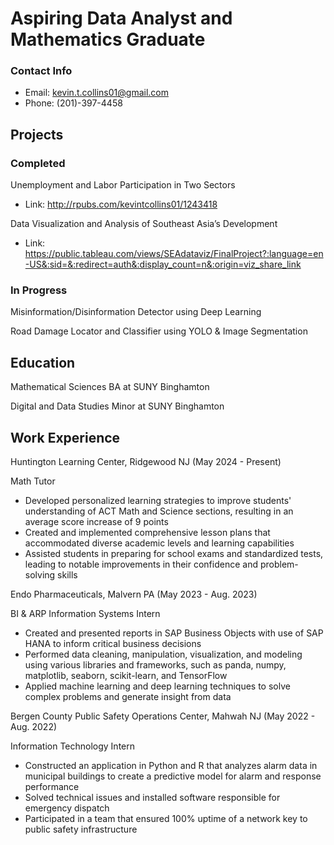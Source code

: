# Aspiring Data Analyst and Mathematics Graduate

### Contact Info
- Email: kevin.t.collins01@gmail.com
- Phone: (201)-397-4458


## Projects
### Completed
Unemployment and Labor Participation in Two Sectors
- Link: http://rpubs.com/kevintcollins01/1243418

Data Visualization and Analysis of Southeast Asia’s Development
- Link: https://public.tableau.com/views/SEAdataviz/FinalProject?:language=en-US&:sid=&:redirect=auth&:display_count=n&:origin=viz_share_link

### In Progress
Misinformation/Disinformation Detector using Deep Learning

Road Damage Locator and Classifier using YOLO & Image Segmentation




## Education
Mathematical Sciences BA at SUNY Binghamton

Digital and Data Studies Minor at SUNY Binghamton



## Work Experience
Huntington Learning Center, Ridgewood NJ (May 2024 - Present)

Math Tutor
- Developed personalized learning strategies to improve students' understanding of ACT Math and Science sections, resulting in an average score increase of 9 points
- Created and implemented comprehensive lesson plans that accommodated diverse academic levels and learning capabilities
- Assisted students in preparing for school exams and standardized tests, leading to notable improvements in their confidence and problem-solving skills

Endo Pharmaceuticals, Malvern PA (May 2023 - Aug. 2023)

BI & ARP Information Systems Intern
- Created and presented reports in SAP Business Objects with use of SAP HANA to inform critical business decisions
- Performed data cleaning, manipulation, visualization, and modeling using various libraries and frameworks, such as panda, numpy, matplotlib, seaborn, scikit-learn, and TensorFlow
- Applied machine learning and deep learning techniques to solve complex problems and generate insight from data

Bergen County Public Safety Operations Center, Mahwah NJ (May 2022 - Aug. 2022)

Information Technology Intern
- Constructed an application in Python and R that analyzes alarm data in municipal buildings to create a predictive model for alarm and response performance
- Solved technical issues and installed software responsible for emergency dispatch
- Participated in a team that ensured 100% uptime of a network key to public safety infrastructure




<!--
**kevintcollins01/kevintcollins01** is a ✨ _special_ ✨ repository because its `README.md` (this file) appears on your GitHub profile.

Here are some ideas to get you started:

- 🔭 I’m currently working on ...
- 🌱 I’m currently learning ...
- 👯 I’m looking to collaborate on ...
- 🤔 I’m looking for help with ...
- 💬 Ask me about ...
- 📫 How to reach me: ...
- 😄 Pronouns: ...
- ⚡ Fun fact: ...
-->
